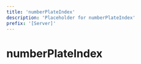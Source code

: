 ```yaml
---
title: 'numberPlateIndex'
description: 'Placeholder for numberPlateIndex'
prefix: '[Server]'
---
```


# numberPlateIndex
